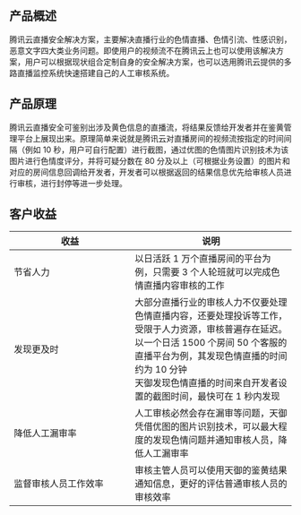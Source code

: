 ## 产品概述

腾讯云直播安全解决方案，主要解决直播行业的色情直播、色情引流、性感识别，恶意文字四大类业务问题。即使用户的视频流不在腾讯云上也可以使用该解决方案，用户可以根据现状组合定制自身的安全解决方案，也可以选用腾讯云提供的多路直播监控系统快速搭建自己的人工审核系统。

## 产品原理

腾讯云直播安全可鉴别出涉及黄色信息的直播流，将结果反馈给开发者并在鉴黄管理平台上展现出来。原理简单来说就是腾讯云对直播房间的视频流按指定的时间间隔（例如 10 秒，用户可自行配置）进行截图，通过优图的色情图片识别技术为该图片进行色情度评分，并将可疑分数在 80 分及以上（可根据业务设置）的图片和对应的房间信息回调给开发者，开发者可以根据返回的结果信息优先给审核人员进行审核，进行封停等进一步处理。

## 客户收益

<style>
table th:first-of-type {
    width: 200px;
}
</style>

| 收益 | 说明 |
|---------|---------|
| 节省人力 | 以日活跃 1 万个直播房间的平台为例，只需要 3 个人轮班就可以完成色情直播内容审核的工作 |
| 发现更及时 | 大部分直播行业的审核人力不仅要处理色情直播内容，还要处理投诉等工作，受限于人力资源，审核普遍存在延迟。以一个日活 1500 个房间 50 个客服的直播平台为例，其发现色情直播的时间约为 10 分钟</br>天御发现色情直播的时间来自开发者设置的截图时间，最快可在 1 秒内发现 |
| 降低人工漏审率 | 人工审核必然会存在漏审等问题，天御凭借优图的图片识别技术，可以最大程度的发现色情问题并通知审核人员，降低人工漏审率 |
| 监督审核人员工作效率 | 审核主管人员可以使用天御的鉴黄结果通知信息，更好的评估普通审核人员的审核效率 |
